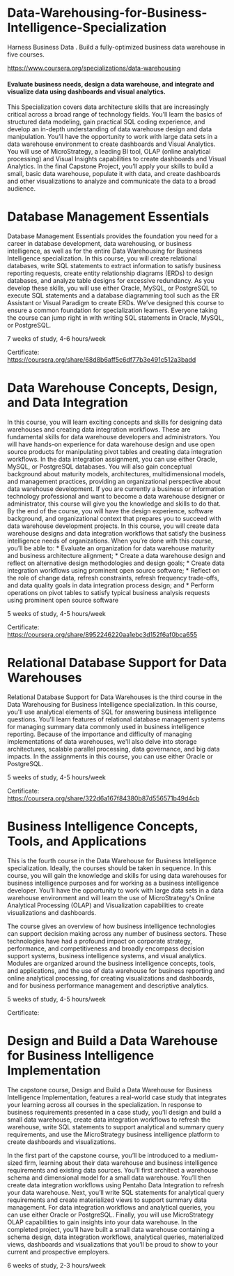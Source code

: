 # Data-Warehousing-for-Business-Intelligence-Specialization
Harness Business Data . Build a fully-optimized business data warehouse in five courses.

https://www.coursera.org/specializations/data-warehousing

#### Evaluate business needs, design a data warehouse, and integrate and visualize data using dashboards and visual analytics.
This Specialization covers data architecture skills that are increasingly critical across a broad range of technology fields. You’ll learn the basics of structured data modeling, gain practical SQL coding experience, and develop an in-depth understanding of data warehouse design and data manipulation. You’ll have the opportunity to work with large data sets in a data warehouse environment to create dashboards and Visual Analytics. You will use of MicroStrategy, a leading BI tool, OLAP (online analytical processing) and Visual Insights capabilities to create dashboards and Visual Analytics. In the final Capstone Project, you’ll apply your skills to build a small, basic data warehouse, populate it with data, and create dashboards and other visualizations to analyze and communicate the data to a broad audience.

# Database Management Essentials
Database Management Essentials provides the foundation you need for a career in database development, data warehousing, or business intelligence, as well as for the entire Data Warehousing for Business Intelligence specialization. In this course, you will create relational databases, write SQL statements to extract information to satisfy business reporting requests, create entity relationship diagrams (ERDs) to design databases, and analyze table designs for excessive redundancy. As you develop these skills, you will use either Oracle, MySQL, or PostgreSQL to execute SQL statements and a database diagramming tool such as the ER Assistant or Visual Paradigm to create ERDs. We’ve designed this course to ensure a common foundation for specialization learners. Everyone taking the course can jump right in with writing SQL statements in Oracle, MySQL, or PostgreSQL.

7 weeks of study, 4-6 hours/week

Certificate: https://coursera.org/share/68d8b6aff5c6df77b3e491c512a3badd

# Data Warehouse Concepts, Design, and Data Integration
In this course, you will learn exciting concepts and skills for designing data warehouses and creating data integration workflows. These are fundamental skills for data warehouse developers and administrators. You will have hands-on experience for data warehouse design and use open source products for manipulating pivot tables and creating data integration workflows. In the data integration assignment, you can use either Oracle, MySQL, or PostgreSQL databases. You will also gain conceptual background about maturity models, architectures, multidimensional models, and management practices, providing an organizational perspective about data warehouse development. If you are currently a business or information technology professional and want to become a data warehouse designer or administrator, this course will give you the knowledge and skills to do that. By the end of the course, you will have the design experience, software background, and organizational context that prepares you to succeed with data warehouse development projects. In this course, you will create data warehouse designs and data integration workflows that satisfy the business intelligence needs of organizations. When you’re done with this course, you’ll be able to: * Evaluate an organization for data warehouse maturity and business architecture alignment; * Create a data warehouse design and reflect on alternative design methodologies and design goals; * Create data integration workflows using prominent open source software; * Reflect on the role of change data, refresh constraints, refresh frequency trade-offs, and data quality goals in data integration process design; and * Perform operations on pivot tables to satisfy typical business analysis requests using prominent open source software

5 weeks of study, 4-5 hours/week

Certificate: https://coursera.org/share/8952246220aa1ebc3d152f6af0bca655

# Relational Database Support for Data Warehouses
Relational Database Support for Data Warehouses is the third course in the Data Warehousing for Business Intelligence specialization. In this course, you'll use analytical elements of SQL for answering business intelligence questions. You'll learn features of relational database management systems for managing summary data commonly used in business intelligence reporting. Because of the importance and difficulty of managing implementations of data warehouses, we'll also delve into storage architectures, scalable parallel processing, data governance, and big data impacts. In the assignments in this course, you can use either Oracle or PostgreSQL.

5 weeks of study, 4-5 hours/week

Certificate: https://coursera.org/share/322d6a167f84380b87d556571b49d4cb

# Business Intelligence Concepts, Tools, and Applications
This is the fourth course in the Data Warehouse for Business Intelligence specialization. Ideally, the courses should be taken in sequence.  In this course, you will gain the knowledge and skills for using data warehouses for business intelligence purposes and for working as a business intelligence developer. You’ll have the opportunity to work with large data sets in a data warehouse environment and will learn the use of MicroStrategy's Online Analytical Processing (OLAP) and Visualization capabilities to create visualizations and dashboards. 

The course gives an overview of how business intelligence technologies can support decision making across any number of business sectors. These technologies have had a profound impact on corporate strategy, performance, and competitiveness and broadly encompass  decision support systems, business intelligence systems, and visual analytics. Modules are organized around the business intelligence concepts, tools, and applications, and the use of data warehouse for business reporting and online analytical processing, for creating visualizations and dashboards, and for business performance management and descriptive analytics.

5 weeks of study, 4-5 hours/week

Certificate: 

# Design and Build a Data Warehouse for Business Intelligence Implementation
The capstone course, Design and Build a Data Warehouse for Business Intelligence Implementation, features a real-world case study that integrates your learning across all courses in the specialization. In response to business requirements presented in a case study, you’ll design and build a small data warehouse, create data integration workflows to refresh the warehouse, write SQL statements to support analytical and summary query requirements, and use the MicroStrategy business intelligence platform to create dashboards and visualizations.

In the first part of the capstone course, you’ll be introduced to a medium-sized firm, learning about their data warehouse and business intelligence requirements and existing data sources. You’ll first architect a warehouse schema and dimensional model for a small data warehouse. You’ll then create data integration workflows using Pentaho Data Integration to refresh your data warehouse. Next, you’ll write SQL statements for analytical query requirements and create materialized views to support summary data management. For data integration workflows and analytical queries, you can use either Oracle or PostgreSQL. Finally, you will use MicroStrategy OLAP capabilities to gain insights into your data warehouse. In the completed project, you’ll have built a small data warehouse containing a schema design, data integration workflows, analytical queries, materialized views, dashboards and visualizations that you’ll be proud to show to your current and prospective employers.

6 weeks of study, 2-3 hours/week
